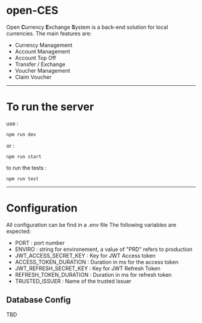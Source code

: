 # open-CES

Open **C**urrency **E**xchange **S**ystem is a back-end solution for local currencies. The main features are:

- Currency Management
- Account Management
- Account Top Off
- Transfer / Exchange
- Voucher Management
- Claim Voucher

---

# To run the server

use :

    npm run dev

or :

    npm run start

to run the tests :

    npm run test

---

# Configuration

All configuration can be find in a .env file
The following variables are expected:

- PORT : port number
- ENVIRO : string for environement, a value of "PRD" refers to production
- JWT_ACCESS_SECRET_KEY : Key for JWT Access token
- ACCESS_TOKEN_DURATION : Duration in ms for the access token
- JWT_REFRESH_SECRET_KEY : Key for JWT Refresh Token
- REFRESH_TOKEN_DURATION : Duration in ms for refresh token
- TRUSTED_ISSUER : Name of the trusted Issuer

## Database Config

TBD

